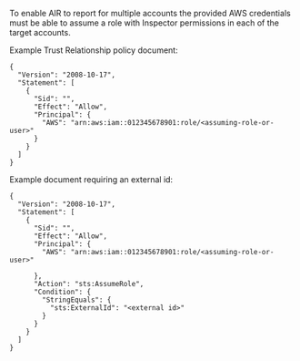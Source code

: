To enable AIR to report for multiple accounts the provided AWS credentials must be able to assume a role with Inspector permissions in each of the target accounts. 

Example Trust Relationship policy document:

```
{
  "Version": "2008-10-17",
  "Statement": [
    {
      "Sid": "",
      "Effect": "Allow",
      "Principal": {
        "AWS": "arn:aws:iam::012345678901:role/<assuming-role-or-user>"   
      }
    }
  ]
}
```

Example document requiring an external id:

```
{
  "Version": "2008-10-17",
  "Statement": [
    {
      "Sid": "",
      "Effect": "Allow",
      "Principal": {
        "AWS": "arn:aws:iam::012345678901:role/<assuming-role-or-user>"
                             
      },
      "Action": "sts:AssumeRole",
      "Condition": {
        "StringEquals": {
          "sts:ExternalId": "<external id>"
        }
      }
    }
  ]
}
```